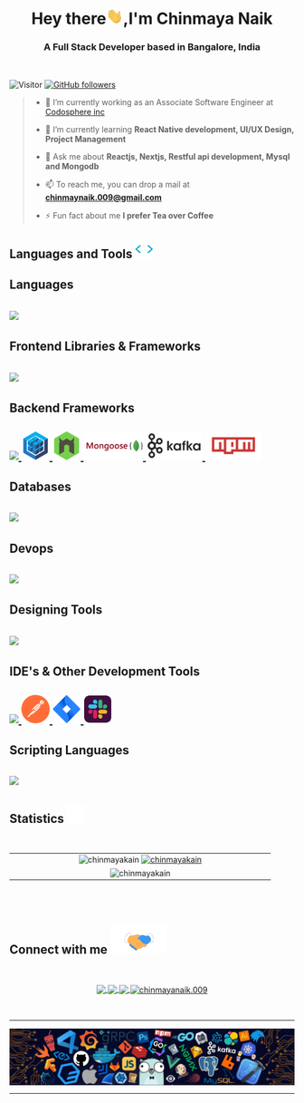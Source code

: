 <h1 align="center">Hey there<img src = "/assets/gifs/wave.gif"width=30px>,I'm Chinmaya Naik</h1><h3 align="center">A Full Stack Developer based in Bangalore, India</h3>

<br/>

![Visitor](https://komarev.com/ghpvc/?username=chinmayakain&label=Profile%20Views&color=0e75b6&style=plastic) [![GitHub followers](https://img.shields.io/github/followers/chinmayakain.svg?style=social&label=Follow)](https://github.com/chinmayakain?tab=followers)<br/>

> -   🔭 I’m currently working as an Associate Software Engineer at [Codosphere inc](https://www.codosphere.com/)
>
> -   🌱 I’m currently learning **React Native development, UI/UX Design, Project Management**
>
> -   💬 Ask me about **Reactjs, Nextjs, Restful api development, Mysql and Mongodb**
>
> -   📫 To reach me, you can drop a mail at **[chinmaynaik.009@gmail.com](chinmaynaik.009@gmail.com)**
>
> -   ⚡ Fun fact about me **I prefer Tea over Coffee**

<h2 align="left">Languages and Tools  <img src = "/assets/gifs/tag.gif" width = 32px> </h2>

<div>

<h2 align="left"> Languages <h2>

  <a href="https://skillicons.dev">
    <img src="https://skillicons.dev/icons?i=js,ts,html,css,python"  />
  </a>

<h2 align="left"> Frontend Libraries & Frameworks<h2>

  <a href="https://skillicons.dev">
    <img src="https://skillicons.dev/icons?i=nextjs,react,redux,tailwind,emotion,styledcomponents,bootstrap,materialui,sass,webpack"/>
  </a>

<h2 align="left"> Backend Frameworks<h2>

  <a href="https://skillicons.dev">
    <img src="https://skillicons.dev/icons?i=express,nodejs"/>
    <img src="/assets/logos/sequelizejs-icon.svg" height="50px" />
    <img src="/assets/logos/nodemonio-icon.svg" height="50px" />
    <img src="/assets/logos/mongoosev2.png" height="50px" />
    <img src="/assets/logos/apache_kafka-ar21.svg" height="50px" />
    <img src="/assets/logos/npmjs-ar21.svg" height="50px" />
  </a>

<h2 align="left"> Databases <h2>

<p align="left">
  <a href="https://skillicons.dev">
    <img src="https://skillicons.dev/icons?i=mongodb,mysql,postgres,cassandra" />
  </a>
</p>

<h2 align="left"> Devops <h2>

<p align="left">
  <a href="https://skillicons.dev">
    <img src="https://skillicons.dev/icons?i=aws,heroku,vercel,netlify,git,github,githubactions" />
  </a>
</p>

<h2 align="left"> Designing Tools <h2>

<p align="left">
  <a href="https://skillicons.dev">
    <img src="https://skillicons.dev/icons?i=figma" />
  </a>
</p>

<h2 align="left"> IDE's & Other Development Tools <h2>

<p align="left">
  <a href="https://skillicons.dev">
    <img src="https://skillicons.dev/icons?i=vscode,atom" />
    <img src="/assets/logos/getpostman-icon.svg" height="50px" />
    <img src="/assets/logos/atlassian_jira-icon.svg" height="50px" />
    <img src="/assets/logos/slack-tile.svg" height="50px" />
  </a>
</p>

<h2 align="left"> Scripting Languages <h2>

<p align="left">
  <a href="https://skillicons.dev">
    <img src="https://skillicons.dev/icons?i=bash,powershell" />
  </a>
</p>

</div>

<h2> Statistics <img src="/assets/gifs/stats.gif" width=32px></img></h2>
<br/>

<table border="0" align="center">
    <tr border="0">
        <td width="50%" align="center">
            <img src="https://github-readme-stats.vercel.app/api?username=chinmayakain&show_icons=true&theme=dark" alt="chinmayakain" width="49.5%" />
                <a href="https://github-readme-streak-stats.herokuapp.com/">
                    <img  src="https://github-readme-streak-stats.herokuapp.com/?user=chinmayakain&theme=dark" alt="chinmayakain" width="49.5%" />
                </a>
        </td>
    <tr border="0">
        <td width="50%" align="center">
            <img  align="center"  src="https://github-readme-stats.vercel.app/api/top-langs/?username=chinmayakain&theme=radical&hide_border=false&include_all_commits=false&count_private=false&layout=compact" alt="chinmayakain"   width="49.5%"/>
        </td>
    </tr>
</table>

<br>
<br/>

<h2 display="flex" alignItems="center">Connect with me  <img src='/assets/gifs/handshake.gif'width="100" height="51.83"></h2>
<br/>

<p align="center">
    <a href="https://linkedin.com/in/chinmaya-naik" target="blank">
        <img align="center" src="https://skillicons.dev/icons?i=linkedin alt="chinmaya-naik"/>
    </a>
    <a href="https://instagram.com/i_prevail" target="blank">
        <img align="center" src="https://skillicons.dev/icons?i=instagram alt="i_prevail" />
    </a>
    <a href="https://twitter.com/thechinmayanaik" target="blank">
        <img align="center" src="https://skillicons.dev/icons?i=twitter alt="thechinmayanaik" />
    </a>
    <a href="https://fb.com/chinmayanaik.009" target="blank">
        <img align="center" src="https://raw.githubusercontent.com/rahuldkjain/github-profile-readme-generator/master/src/images/icons/Social/facebook.svg" height="48" width="48"alt="chinmayanaik.009"/>
    </a>
</p>
<br/>

---

<p>
    <img align="center" src="/assets/imgs/footer.webp" alt="footer"/>
</p>

---
